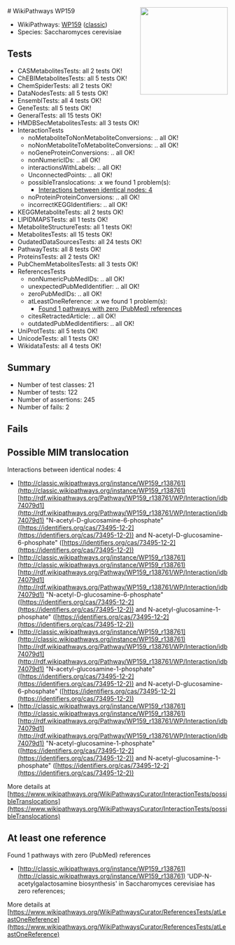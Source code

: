 <img style="float: right; width: 200px" src="https://upload.wikimedia.org/wikipedia/commons/thumb/8/83/Wplogo_with_text_500.png/640px-Wplogo_with_text_500.png" />
# WikiPathways WP159

* WikiPathways: [WP159](https://wikipathways.org/pathways/WP159) ([classic](https://classic.wikipathways.org/instance/WP159))
* Species: Saccharomyces cerevisiae
## Tests
* CASMetabolitesTests: all 2 tests OK!
* ChEBIMetabolitesTests: all 5 tests OK!
* ChemSpiderTests: all 2 tests OK!
* DataNodesTests: all 5 tests OK!
* EnsemblTests: all 4 tests OK!
* GeneTests: all 5 tests OK!
* GeneralTests: all 15 tests OK!
* HMDBSecMetabolitesTests: all 3 tests OK!
* InteractionTests
    * noMetaboliteToNonMetaboliteConversions: .. all OK!
    * noNonMetaboliteToMetaboliteConversions: .. all OK!
    * noGeneProteinConversions: .. all OK!
    * nonNumericIDs: .. all OK!
    * interactionsWithLabels: .. all OK!
    * UnconnectedPoints: .. all OK!
    * possibleTranslocations: .x we found 1 problem(s):
        * [Interactions between identical nodes: 4](#1c118209)
    * noProteinProteinConversions: .. all OK!
    * incorrectKEGGIdentifiers: .. all OK!
* KEGGMetaboliteTests: all 2 tests OK!
* LIPIDMAPSTests: all 1 tests OK!
* MetaboliteStructureTests: all 1 tests OK!
* MetabolitesTests: all 15 tests OK!
* OudatedDataSourcesTests: all 24 tests OK!
* PathwayTests: all 8 tests OK!
* ProteinsTests: all 2 tests OK!
* PubChemMetabolitesTests: all 3 tests OK!
* ReferencesTests
    * nonNumericPubMedIDs: .. all OK!
    * unexpectedPubMedIdentifier: .. all OK!
    * zeroPubMedIDs: .. all OK!
    * atLeastOneReference: .x we found 1 problem(s):
        * [Found 1 pathways with zero (PubMed) references](#d0a459f0)
    * citesRetractedArticle: .. all OK!
    * outdatedPubMedIdentifiers: .. all OK!
* UniProtTests: all 5 tests OK!
* UnicodeTests: all 1 tests OK!
* WikidataTests: all 4 tests OK!


## Summary

* Number of test classes: 21
* Number of tests: 122
* Number of assertions: 245
* Number of fails: 2

## Fails

<a name="1c118209" />

## Possible MIM translocation

Interactions between identical nodes: 4

* [http://classic.wikipathways.org/instance/WP159_r138761](http://classic.wikipathways.org/instance/WP159_r138761) [http://rdf.wikipathways.org/Pathway/WP159_r138761/WP/Interaction/idb74079d1](http://rdf.wikipathways.org/Pathway/WP159_r138761/WP/Interaction/idb74079d1) "N-acetyl-D-glucosamine-6-phosphate" ([https://identifiers.org/cas/73495-12-2](https://identifiers.org/cas/73495-12-2)) and 
N-acetyl-D-glucosamine-6-phosphate" ([https://identifiers.org/cas/73495-12-2](https://identifiers.org/cas/73495-12-2))
* [http://classic.wikipathways.org/instance/WP159_r138761](http://classic.wikipathways.org/instance/WP159_r138761) [http://rdf.wikipathways.org/Pathway/WP159_r138761/WP/Interaction/idb74079d1](http://rdf.wikipathways.org/Pathway/WP159_r138761/WP/Interaction/idb74079d1) "N-acetyl-D-glucosamine-6-phosphate" ([https://identifiers.org/cas/73495-12-2](https://identifiers.org/cas/73495-12-2)) and 
N-acetyl-glucosamine-1-phosphate" ([https://identifiers.org/cas/73495-12-2](https://identifiers.org/cas/73495-12-2))
* [http://classic.wikipathways.org/instance/WP159_r138761](http://classic.wikipathways.org/instance/WP159_r138761) [http://rdf.wikipathways.org/Pathway/WP159_r138761/WP/Interaction/idb74079d1](http://rdf.wikipathways.org/Pathway/WP159_r138761/WP/Interaction/idb74079d1) "N-acetyl-glucosamine-1-phosphate" ([https://identifiers.org/cas/73495-12-2](https://identifiers.org/cas/73495-12-2)) and 
N-acetyl-D-glucosamine-6-phosphate" ([https://identifiers.org/cas/73495-12-2](https://identifiers.org/cas/73495-12-2))
* [http://classic.wikipathways.org/instance/WP159_r138761](http://classic.wikipathways.org/instance/WP159_r138761) [http://rdf.wikipathways.org/Pathway/WP159_r138761/WP/Interaction/idb74079d1](http://rdf.wikipathways.org/Pathway/WP159_r138761/WP/Interaction/idb74079d1) "N-acetyl-glucosamine-1-phosphate" ([https://identifiers.org/cas/73495-12-2](https://identifiers.org/cas/73495-12-2)) and 
N-acetyl-glucosamine-1-phosphate" ([https://identifiers.org/cas/73495-12-2](https://identifiers.org/cas/73495-12-2))


More details at [https://www.wikipathways.org/WikiPathwaysCurator/InteractionTests/possibleTranslocations](https://www.wikipathways.org/WikiPathwaysCurator/InteractionTests/possibleTranslocations)

<a name="d0a459f0" />

## At least one reference

Found 1 pathways with zero (PubMed) references

* [http://classic.wikipathways.org/instance/WP159_r138761](http://classic.wikipathways.org/instance/WP159_r138761) 'UDP-N-acetylgalactosamine biosynthesis' in Saccharomyces cerevisiae has zero references; 


More details at [https://www.wikipathways.org/WikiPathwaysCurator/ReferencesTests/atLeastOneReference](https://www.wikipathways.org/WikiPathwaysCurator/ReferencesTests/atLeastOneReference)

